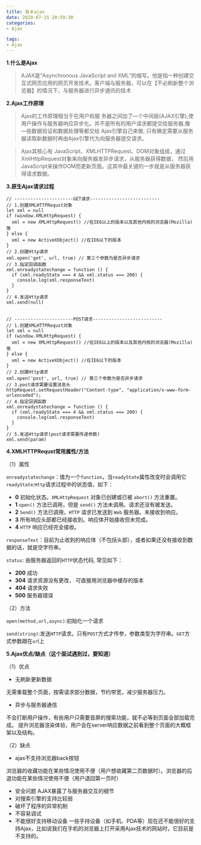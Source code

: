 ```yaml
---
title: 有关ajax
date: 2020-07-15 20:59:30
categories:
- Ajax

tags:
- Ajax
---
```


**1.什么是Ajax**

>AJAX是“Asynchronous JavaScript and XML”的缩写。他是指一种创建交互式网页应用的网页开发技术。客户端与服务器，可以在【不必刷新整个浏览器】的情况下，与服务器进行异步通讯的技术

**2.Ajax工作原理**

>Ajax的工作原理相当于在用户和服 务器之间加了—个中间层(AJAX引擎),使用户操作与服务器响应异步化。并不是所有的用户请求都提交给服务器,像—些数据验证和数据处理等都交给 Ajax引擎自己来做, 只有确定需要从服务器读取新数据时再由Ajax引擎代为向服务器提交请求。

>Ajax其核心有 JavaScript、XMLHTTPRequest、DOM对象组成，通过XmlHttpRequest对象来向服务器发异步请求，从服务器获得数据， 然后用JavaScript来操作DOM而更新页面。这其中最关键的一步就是从服务器获得请求数据。


**3.原生Ajax请求过程**
```
// ----------------------GET请求--------------------------
// 1.创建XMLHTTPRequst对象
let xml = null
if (window.XMLHttpRequest) {
  xml = new XMLHttpRequest() //在IE6以上的版本以及其他内核的浏览器(Mozilla)等
} else {
  xml = new ActiveXObject() //在IE6以下的版本
}
// 2.创建Http请求
xml.open('get', url, true) // 第三个参数为是否异步请求
// 3.指定回调函数
xml.onreadystatechange = function () {
  if (xml.readyState === 4 && xml.status === 200) {
    console.log(xml.responseText)
  }
}
// 4.发送Http请求
xml.send(null)


// ----------------------POST请求--------------------------
// 1.创建XMLHTTPRequst对象
let xml = null
if (window.XMLHttpRequest) {
  xml = new XMLHttpRequest() //在IE6以上的版本以及其他内核的浏览器(Mozilla)等
} else {
  xml = new ActiveXObject() //在IE6以下的版本
}
// 2.创建Http请求
xml.open('post', url, true) // 第三个参数为是否异步请求
// 3.post请求需要设置消息头
httpRequest.setRequestHeader("Content-type", "application/x-www-form-urlencoded");
// 4.指定回调函数
xml.onreadystatechange = function () {
  if (xml.readyState === 4 && xml.status === 200) {
    console.log(xml.responseText)
  }
}
// 5.发送Http请求(post请求需要传递参数)
xml.send(param)
```

**4.XMLHTTPRequst常用属性/方法**

（1）属性

`onreadystatechange`：值为一个`function`，当`readyState`属性改变时会调用它
`readyState`:`Http`请求过程中的状态值，如下：
- **0**	初始化状态。`XMLHttpRequest` 对象已创建或已被 `abort()` 方法重置。
- **1**	`open()` 方法已调用，但是 `send()` 方法未调用。请求还没有被发送。
- **2**	`Send()` 方法已调用，`HTTP` 请求已发送到 `Web` 服务器。未接收到响应。
- **3**	所有响应头部都已经接收到。响应体开始接收但未完成。
- **4**	`HTTP` 响应已经完全接收。

`responseText`：目前为止收到的响应体（不包括头部），或者如果还没有接收到数据的话，就是空字符串。

`status`: 由服务器返回的`HTTP`状态代码, 常见如下：
- **200** 成功
- **304** 请求资源没有更改， 可直接用浏览器中缓存的版本
- **404** 请求失败
- **500** 服务器错误

（2）方法

`open(method,url,async)`:初始化一个请求

`send(string)`:发送`HTTP`请求。只有`POST`方式才传参，参数类型为字符串。`GET`方式参数跟在`ur`l上

**5.Ajax优点/缺点（这个面试遇到过，要知道）**

（1）优点
- 无刷新更新数据

无需重载整个页面，按需请求部分数据，节约带宽，减少服务器压力。
- 异步与服务器通信

不会打断用户操作，有些用户只需要首屏的搜索功能，就不必等到页面全部加载完成。
提升浏览器渲染体验，用户会在server响应数据之前看到整个页面的大概框架以及结构。

（2）缺点
- ajax不支持浏览器back按钮

浏览器的收藏功能在某些情况使用不便（用户想收藏第二页数据时）。浏览器的后退功能在某些情况使用不便（用户退回第一页时）
- 安全问题 AJAX暴露了与服务器交互的细节
- 对搜索引擎的支持比较弱
- 破坏了程序的异常机制
- 不容易调试
- 不能很好支持移动设备
一些手持设备（如手机、PDA等）现在还不能很好的支持Ajax，比如说我们在手机的浏览器上打开采用Ajax技术的网站时，它目前是不支持的。

